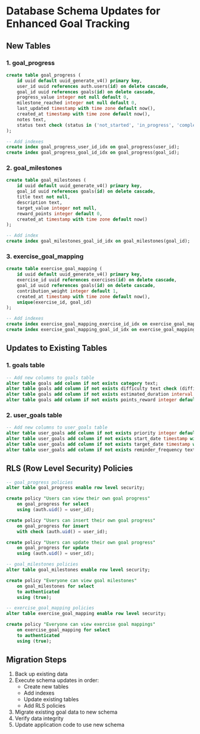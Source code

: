 # Database Schema Updates for Enhanced Goal Tracking

## New Tables

### 1. goal_progress
```sql
create table goal_progress (
    id uuid default uuid_generate_v4() primary key,
    user_id uuid references auth.users(id) on delete cascade,
    goal_id uuid references goals(id) on delete cascade,
    progress_value integer not null default 0,
    milestone_reached integer not null default 0,
    last_updated timestamp with time zone default now(),
    created_at timestamp with time zone default now(),
    notes text,
    status text check (status in ('not_started', 'in_progress', 'completed', 'paused'))
);

-- Add indexes
create index goal_progress_user_id_idx on goal_progress(user_id);
create index goal_progress_goal_id_idx on goal_progress(goal_id);
```

### 2. goal_milestones
```sql
create table goal_milestones (
    id uuid default uuid_generate_v4() primary key,
    goal_id uuid references goals(id) on delete cascade,
    title text not null,
    description text,
    target_value integer not null,
    reward_points integer default 0,
    created_at timestamp with time zone default now()
);

-- Add index
create index goal_milestones_goal_id_idx on goal_milestones(goal_id);
```

### 3. exercise_goal_mapping
```sql
create table exercise_goal_mapping (
    id uuid default uuid_generate_v4() primary key,
    exercise_id uuid references exercises(id) on delete cascade,
    goal_id uuid references goals(id) on delete cascade,
    contribution_weight integer default 1,
    created_at timestamp with time zone default now(),
    unique(exercise_id, goal_id)
);

-- Add indexes
create index exercise_goal_mapping_exercise_id_idx on exercise_goal_mapping(exercise_id);
create index exercise_goal_mapping_goal_id_idx on exercise_goal_mapping(goal_id);
```

## Updates to Existing Tables

### 1. goals table
```sql
-- Add new columns to goals table
alter table goals add column if not exists category text;
alter table goals add column if not exists difficulty text check (difficulty in ('beginner', 'intermediate', 'advanced'));
alter table goals add column if not exists estimated_duration interval;
alter table goals add column if not exists points_reward integer default 0;
```

### 2. user_goals table
```sql
-- Add new columns to user_goals table
alter table user_goals add column if not exists priority integer default 1;
alter table user_goals add column if not exists start_date timestamp with time zone default now();
alter table user_goals add column if not exists target_date timestamp with time zone;
alter table user_goals add column if not exists reminder_frequency text check (reminder_frequency in ('daily', 'weekly', 'monthly', 'none'));
```

## RLS (Row Level Security) Policies

```sql
-- goal_progress policies
alter table goal_progress enable row level security;

create policy "Users can view their own goal progress"
    on goal_progress for select
    using (auth.uid() = user_id);

create policy "Users can insert their own goal progress"
    on goal_progress for insert
    with check (auth.uid() = user_id);

create policy "Users can update their own goal progress"
    on goal_progress for update
    using (auth.uid() = user_id);

-- goal_milestones policies
alter table goal_milestones enable row level security;

create policy "Everyone can view goal milestones"
    on goal_milestones for select
    to authenticated
    using (true);

-- exercise_goal_mapping policies
alter table exercise_goal_mapping enable row level security;

create policy "Everyone can view exercise goal mappings"
    on exercise_goal_mapping for select
    to authenticated
    using (true);
```

## Migration Steps

1. Back up existing data
2. Execute schema updates in order:
   - Create new tables
   - Add indexes
   - Update existing tables
   - Add RLS policies
3. Migrate existing goal data to new schema
4. Verify data integrity
5. Update application code to use new schema
